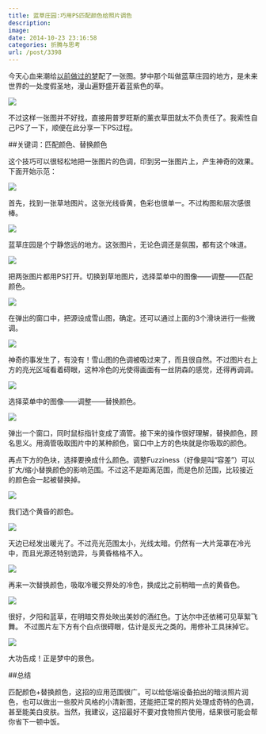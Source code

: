 ```yaml
---
title: 蓝草庄园:巧用PS匹配颜色给照片调色
description: 
image: 
date: 2014-10-23 23:16:58
categories: 折腾与思考
url: /post/3398
---
```


今天心血来潮给[以前做过的梦](http://colachan.com/post/3386)配了一张图。梦中那个叫做蓝草庄园的地方，是未来世界的一处度假圣地，漫山遍野盛开着蓝紫色的草。

![](https://storage.fleek-internal.com/0a3a8890-e65e-47ce-93d7-0442b9209d38-bucket/blog/posts/2014-10/10-23/11.jpg)

不过这样一张图并不好找，直接用普罗旺斯的薰衣草田就太不负责任了。我索性自己PS了一下，顺便在此分享一下PS过程。

##关键词：匹配颜色、替换颜色

这个技巧可以很轻松地把一张图片的色调，印到另一张图片上，产生神奇的效果。下面开始示范：

![](https://storage.fleek-internal.com/0a3a8890-e65e-47ce-93d7-0442b9209d38-bucket/blog/posts/2014-10/10-23/1.jpg)

首先，找到一张草地图片。这张光线昏黄，色彩也很单一。不过构图和层次感很棒。

![](https://storage.fleek-internal.com/0a3a8890-e65e-47ce-93d7-0442b9209d38-bucket/blog/posts/2014-10/10-23/2.jpg)

蓝草庄园是个宁静悠远的地方。这张图片，无论色调还是氛围，都有这个味道。

![](https://storage.fleek-internal.com/0a3a8890-e65e-47ce-93d7-0442b9209d38-bucket/blog/posts/2014-10/10-23/3.jpg)

把两张图片都用PS打开。切换到草地图片，选择菜单中的图像——调整——匹配颜色。

![](https://storage.fleek-internal.com/0a3a8890-e65e-47ce-93d7-0442b9209d38-bucket/blog/posts/2014-10/10-23/12.jpg)

在弹出的窗口中，把源设成雪山图，确定。还可以通过上面的3个滑块进行一些微调。

![](https://storage.fleek-internal.com/0a3a8890-e65e-47ce-93d7-0442b9209d38-bucket/blog/posts/2014-10/10-23/4.jpg)

神奇的事发生了，有没有！雪山图的色调被吸过来了，而且很自然。不过图片右上方的亮光区域看着碍眼，这种冷色的光使得画面有一丝阴森的感觉，还得再调调。

![](https://storage.fleek-internal.com/0a3a8890-e65e-47ce-93d7-0442b9209d38-bucket/blog/posts/2014-10/10-23/5.jpg)

选择菜单中的图像——调整——替换颜色。

![](https://storage.fleek-internal.com/0a3a8890-e65e-47ce-93d7-0442b9209d38-bucket/blog/posts/2014-10/10-23/6.jpg)

弹出一个窗口，同时鼠标指针变成了滴管。接下来的操作很好理解，替换颜色，顾名思义。用滴管吸取图片中的某种颜色，窗口中上方的色块就是你吸取的颜色。

再点下方的色块，选择要换成什么颜色。调整Fuzziness（好像是叫“容差”）可以扩大/缩小替换颜色的影响范围。不过这不是距离范围，而是色阶范围，比较接近的颜色会一起被替换掉。

![](https://storage.fleek-internal.com/0a3a8890-e65e-47ce-93d7-0442b9209d38-bucket/blog/posts/2014-10/10-23/7.jpg)

我们选个黄昏的颜色。

![](https://storage.fleek-internal.com/0a3a8890-e65e-47ce-93d7-0442b9209d38-bucket/blog/posts/2014-10/10-23/8.jpg)

天边已经发出暖光了。不过亮光范围太小，光线太暗。仍然有一大片笼罩在冷光中，而且光源还特别诡异，与黄昏格格不入。

![](https://storage.fleek-internal.com/0a3a8890-e65e-47ce-93d7-0442b9209d38-bucket/blog/posts/2014-10/10-23/9.jpg)

再来一次替换颜色，吸取冷暖交界处的冷色，换成比之前稍暗一点的黄昏色。

![](https://storage.fleek-internal.com/0a3a8890-e65e-47ce-93d7-0442b9209d38-bucket/blog/posts/2014-10/10-23/10.jpg)

很好，夕阳和蓝草，在明暗交界处映出美妙的酒红色。丁达尔中还依稀可见草絮飞舞。
不过图片左下方有个白点很碍眼，估计是反光之类的。用修补工具抹掉它。

![](https://storage.fleek-internal.com/0a3a8890-e65e-47ce-93d7-0442b9209d38-bucket/blog/posts/2014-10/10-23/11.jpg)

大功告成！正是梦中的景色。

##总结

匹配颜色+替换颜色，这招的应用范围很广。可以给低端设备拍出的暗淡照片润色，也可以做出一些胶片风格的小清新图，还能把正常的照片处理成奇特的色调，甚至能美白皮肤。当然，我建议，这招最好不要对食物照片使用，结果很可能会帮你省下一顿中饭。